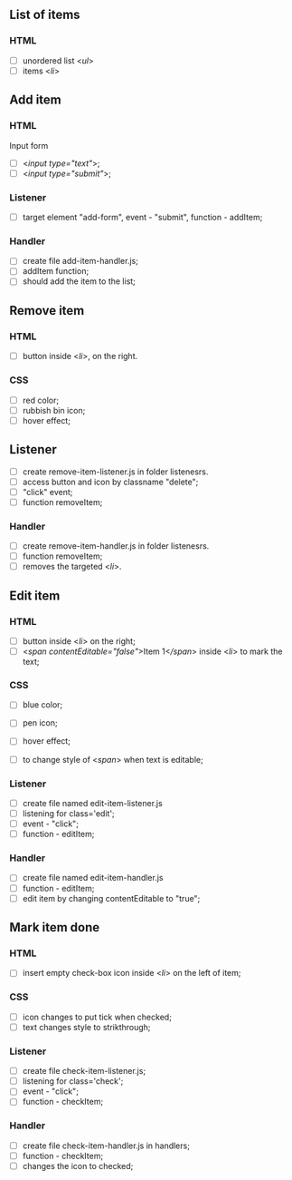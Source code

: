 <!--

  you will write dev strategies in this module basically the same as in Incremental Developments
  the only difference is that there are now more types of tasks, for example:
    `type: css`
    `type: html`
    `type: logic`
    `type: handlers`
    `type: procedures`
    `type: listeners`
    `type: init`
    `type: data`
    ...

  a single user story may require a little bit of code in each of these folders
  it will take some time and practice to get used to this

-->

## List of items

### HTML

- [ ] unordered list <_ul_>
- [ ] items <_li_>

## Add item

### HTML

Input form

- [ ] <_input type="text"_>;
- [ ] <_input type="submit"_>;

### Listener

- [ ] target element "add-form", event - "submit", function - addItem;

### Handler

- [ ] create file add-item-handler.js;
- [ ] addItem function;
- [ ] should add the item to the list;

## Remove item

### HTML  

- [ ] button inside <_li_>, on the right.

### CSS  

- [ ] red color;
- [ ] rubbish bin icon;
- [ ] hover effect;

## Listener

- [ ] create remove-item-listener.js in folder listenesrs.
- [ ] access button and icon by classname "delete";
- [ ] "click" event;
- [ ] function removeItem;

### Handler

- [ ] create remove-item-handler.js in folder listenesrs.
- [ ] function removeItem;
- [ ] removes the targeted <_li_>.

## Edit item

### HTML

- [ ] button inside <_li_> on the right;
- [ ] <_span contentEditable="false"_>Item 1<_/span_> inside <_li_> to mark the text;

### CSS

- [ ] blue color;
- [ ] pen icon;
- [ ] hover effect;

- [ ] to change style of <_span_> when text is editable;

### Listener

- [ ] create file named edit-item-listener.js
- [ ] listening for class='edit';
- [ ] event - "click";
- [ ] function - editItem;

### Handler

- [ ] create file named edit-item-handler.js
- [ ] function - editItem;
- [ ] edit item by changing contentEditable to "true";

## Mark item done

### HTML  

- [ ] insert empty check-box icon inside <_li_> on the left of item;

### CSS

- [ ] icon changes to put tick when checked;
- [ ] text changes style to strikthrough;

### Listener

- [ ] create file check-item-listener.js;
- [ ] listening for class='check';
- [ ] event - "click";
- [ ] function - checkItem;

### Handler

- [ ] create file check-item-handler.js in handlers;
- [ ] function - checkItem;
- [ ] changes the icon to checked;
